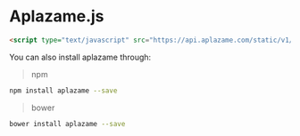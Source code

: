 Aplazame.js
===========

``` html
<script type="text/javascript" src="https://api.aplazame.com/static/v1/js/aplazame.js"></script>
```

You can also install aplazame through:

> npm

``` sh
npm install aplazame --save
```

> bower

``` sh
bower install aplazame --save
```
